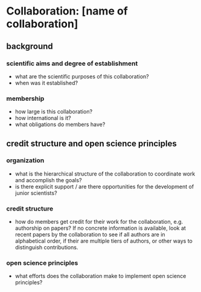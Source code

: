# Collaboration: [name of collaboration] 
## background 
### scientific aims and degree of establishment
- what are the scientific purposes of this collaboration?
- when was it established?
### membership
- how large is this collaboration?
- how international is it?
- what obligations do members have?
## credit structure and open science principles 
### organization
- what is the hierarchical structure of the collaboration to coordinate work and accomplish the goals?
- is there explicit support / are there opportunities for the development of junior scientists? 
### credit structure 
- how do members get credit for their work for the collaboration, e.g. authorship on papers? If no concrete information is available, look at recent papers by the collaboration to see if all authors are in alphabetical order, if their are multiple tiers of authors, or other ways to distinguish contributions. 
### open science principles
- what efforts does the collaboration make to implement open science principles?
